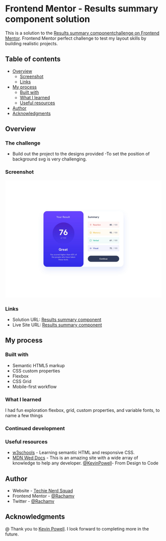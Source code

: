 # Frontend Mentor - Results summary component solution

This is a solution to the [Results summary componentchallenge on Frontend Mentor](https://www.frontendmentor.io/challenges/profile-card-component-cfArpWshJ). Frontend Mentor perfect challenge to test my layout skills by building realistic projects. 

## Table of contents

- [Overview](#overview)
  - [Screenshot](#screenshot)
  - [Links](#links)
- [My process](#my-process)
  - [Built with](#built-with)
  - [What I learned](#what-i-learned)
  - [Useful resources](#useful-resources)
- [Author](#author)
- [Acknowledgments](#acknowledgments)

## Overview

### The challenge

- Build out the project to the designs provided -To set the position of background svg is very challenging.

### Screenshot

![](./design/desktop-design.jpg)

### Links

- Solution URL:  [Results summary component](https://github.com/Rachamv/FEM-Results-summary-component)
- Live Site URL: [Results summary component](https://github.com/Rachamv/FEM-Results-summary-component)

## My process

### Built with

- Semantic HTML5 markup
- CSS custom properties
- Flexbox
- CSS Grid
- Mobile-first workflow

### What I learned

I had fun exploration flexbox, grid, custom properties, and variable fonts, to name a few things

### Continued development

### Useful resources
- [w3schools](https://www.w3schools.com) - Learning semantic HTML and responsive CSS.
- [MDN Wed Docs](https://developer.mozilla.org/en-US/) - This is an amazing site with a wide array of knowledge to help any developer.
[@KevinPowell](https://www.youtube.com/@KevinPowell)- From Design to Code

## Author

- Website - [Techie Nerd Squad](https://tnsquad.com/)
- Frontend Mentor - [@Rachamv](https://www.frontendmentor.io/profile/rachamv)
- Twitter - [@Rachamv](https://www.twitter.com/Racham_v)

## Acknowledgments
@
Thank you to [Kevin Powell](https://www.youtube.com/@KevinPowell).
I look forward to completing more in the future.
